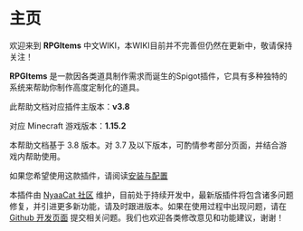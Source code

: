 # 主页

欢迎来到 **RPGItems** 中文WIKI，本WIKI目前并不完善但仍然在更新中，敬请保持关注！

**RPGItems** 是一款因各类道具制作需求而诞生的Spigot插件，它具有多种独特的系统来帮助你制作高度定制化的道具。

此帮助文档对应插件主版本：**v3.8**

对应 Minecraft 游戏版本：**1.15.2**

本帮助文档基于 3.8 版本。对 3.7 及以下版本，可酌情参考部分页面，并结合游戏内帮助使用。

如果您希望使用这款插件，请阅读[安装与配置](installation.md)

本插件由 [NyaaCat 社区](https://github.com/NyaaCat) 维护，目前处于持续开发中，最新版插件将包含诸多问题修复，并引进更多新功能，请及时跟进版本。如果在使用过程中出现问题，请在 [Github 开发页面](https://github.com/NyaaCat/RPGItems-reloaded) 提交相关问题。我们也欢迎各类修改意见和功能建议，谢谢！
